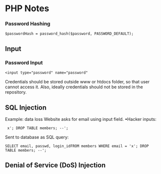 # PHP Notes

### Password Hashing
```injectablephp
$passwordHash = password_hash($password, PASSWORD_DEFAULT);
```


## Input

### Password Input
```injectablephp
<input type="password" name="password"
```

Credentials should be stored outside www or htdocs folder, so that user cannot access it.
Also, ideally credentials should not be stored in the repository.

## SQL Injection
Example: data loss
Website asks for email using input field. •Hacker inputs:
```injectablephp
 x'; DROP TABLE members; --';
```
Sent to database as SQL query:
```MySQL
SELECT email, passwd, login_idFROM members WHERE email = 'x'; DROP TABLE members; --';
```

## Denial of Service (DoS) Injection
